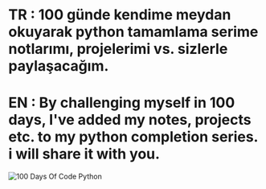 # TR : 100 günde kendime meydan okuyarak python tamamlama serime notlarımı, projelerimi vs. sizlerle paylaşacağım.
# EN : By challenging myself in 100 days, I've added my notes, projects etc. to my python completion series. i will share it with you.

![100 Days Of Code Python](https://github.com/cedoula/100-days-of-code-python)
